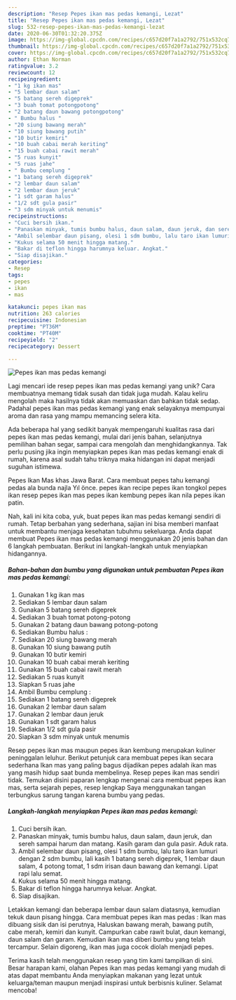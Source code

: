 ```yaml
---
description: "Resep Pepes ikan mas pedas kemangi, Lezat"
title: "Resep Pepes ikan mas pedas kemangi, Lezat"
slug: 532-resep-pepes-ikan-mas-pedas-kemangi-lezat
date: 2020-06-30T01:32:20.375Z
image: https://img-global.cpcdn.com/recipes/c657d20f7a1a2792/751x532cq70/pepes-ikan-mas-pedas-kemangi-foto-resep-utama.jpg
thumbnail: https://img-global.cpcdn.com/recipes/c657d20f7a1a2792/751x532cq70/pepes-ikan-mas-pedas-kemangi-foto-resep-utama.jpg
cover: https://img-global.cpcdn.com/recipes/c657d20f7a1a2792/751x532cq70/pepes-ikan-mas-pedas-kemangi-foto-resep-utama.jpg
author: Ethan Norman
ratingvalue: 3.2
reviewcount: 12
recipeingredient:
- "1 kg ikan mas"
- "5 lembar daun salam"
- "5 batang sereh digeprek"
- "3 buah tomat potongpotong"
- "2 batang daun bawang potongpotong"
- " Bumbu halus "
- "20 siung bawang merah"
- "10 siung bawang putih"
- "10 butir kemiri"
- "10 buah cabai merah keriting"
- "15 buah cabai rawit merah"
- "5 ruas kunyit"
- "5 ruas jahe"
- " Bumbu cemplung "
- "1 batang sereh digeprek"
- "2 lembar daun salam"
- "2 lembar daun jeruk"
- "1 sdt garam halus"
- "1/2 sdt gula pasir"
- "3 sdm minyak untuk menumis"
recipeinstructions:
- "Cuci bersih ikan."
- "Panaskan minyak, tumis bumbu halus, daun salam, daun jeruk, dan sereh sampai harum dan matang. Kasih garam dan gula pasir. Aduk rata."
- "Ambil selembar daun pisang, olesi 1 sdm bumbu, lalu taro ikan lumuri dengan 2 sdm bumbu, lali kasih 1 batang sereh digeprek, 1 lembar daun salam, 4 potong tomat, 1 sdm irisan daun bawang dan kemangi. Lipat rapi lalu semat."
- "Kukus selama 50 menit hingga matang."
- "Bakar di teflon hingga harumnya keluar. Angkat."
- "Siap disajikan."
categories:
- Resep
tags:
- pepes
- ikan
- mas

katakunci: pepes ikan mas 
nutrition: 263 calories
recipecuisine: Indonesian
preptime: "PT36M"
cooktime: "PT40M"
recipeyield: "2"
recipecategory: Dessert

---
```



![Pepes ikan mas pedas kemangi](https://img-global.cpcdn.com/recipes/c657d20f7a1a2792/751x532cq70/pepes-ikan-mas-pedas-kemangi-foto-resep-utama.jpg)

Lagi mencari ide resep pepes ikan mas pedas kemangi yang unik? Cara membuatnya memang tidak susah dan tidak juga mudah. Kalau keliru mengolah maka hasilnya tidak akan memuaskan dan bahkan tidak sedap. Padahal pepes ikan mas pedas kemangi yang enak selayaknya mempunyai aroma dan rasa yang mampu memancing selera kita.

Ada beberapa hal yang sedikit banyak mempengaruhi kualitas rasa dari pepes ikan mas pedas kemangi, mulai dari jenis bahan, selanjutnya pemilihan bahan segar, sampai cara mengolah dan menghidangkannya. Tak perlu pusing jika ingin menyiapkan pepes ikan mas pedas kemangi enak di rumah, karena asal sudah tahu triknya maka hidangan ini dapat menjadi suguhan istimewa.

Pepes Ikan Mas khas Jawa Barat. Cara membuat pepes tahu kemangi pedas ala bunda najla Yıl önce. pepes ikan recipe pepes ikan tongkol pepes ikan resep pepes ikan mas pepes ikan kembung pepes ikan nila pepes ikan patin.


Nah, kali ini kita coba, yuk, buat pepes ikan mas pedas kemangi sendiri di rumah. Tetap berbahan yang sederhana, sajian ini bisa memberi manfaat untuk membantu menjaga kesehatan tubuhmu sekeluarga. Anda dapat membuat Pepes ikan mas pedas kemangi menggunakan 20 jenis bahan dan 6 langkah pembuatan. Berikut ini langkah-langkah untuk menyiapkan hidangannya.

<!--inarticleads1-->

##### Bahan-bahan dan bumbu yang digunakan untuk pembuatan Pepes ikan mas pedas kemangi:

1. Gunakan 1 kg ikan mas
1. Sediakan 5 lembar daun salam
1. Gunakan 5 batang sereh digeprek
1. Sediakan 3 buah tomat potong-potong
1. Gunakan 2 batang daun bawang potong-potong
1. Sediakan  Bumbu halus :
1. Sediakan 20 siung bawang merah
1. Gunakan 10 siung bawang putih
1. Gunakan 10 butir kemiri
1. Gunakan 10 buah cabai merah keriting
1. Gunakan 15 buah cabai rawit merah
1. Sediakan 5 ruas kunyit
1. Siapkan 5 ruas jahe
1. Ambil  Bumbu cemplung :
1. Sediakan 1 batang sereh digeprek
1. Gunakan 2 lembar daun salam
1. Gunakan 2 lembar daun jeruk
1. Gunakan 1 sdt garam halus
1. Sediakan 1/2 sdt gula pasir
1. Siapkan 3 sdm minyak untuk menumis


Resep pepes ikan mas maupun pepes ikan kembung merupakan kuliner peninggalan leluhur. Berikut petunjuk cara membuat pepes ikan secara sederhana Ikan mas yang paling bagus dijadikan pepes adalah ikan mas yang masih hidup saat bunda membelinya. Resep pepes ikan mas sendiri tidak. Temukan disini paparan lengkap mengenai cara membuat pepes ikan mas, serta sejarah pepes, resep lengkap Saya menggunakan tangan terbungkus sarung tangan karena bumbu yang pedas. 

<!--inarticleads2-->

##### Langkah-langkah menyiapkan Pepes ikan mas pedas kemangi:

1. Cuci bersih ikan.
1. Panaskan minyak, tumis bumbu halus, daun salam, daun jeruk, dan sereh sampai harum dan matang. Kasih garam dan gula pasir. Aduk rata.
1. Ambil selembar daun pisang, olesi 1 sdm bumbu, lalu taro ikan lumuri dengan 2 sdm bumbu, lali kasih 1 batang sereh digeprek, 1 lembar daun salam, 4 potong tomat, 1 sdm irisan daun bawang dan kemangi. Lipat rapi lalu semat.
1. Kukus selama 50 menit hingga matang.
1. Bakar di teflon hingga harumnya keluar. Angkat.
1. Siap disajikan.


Letakkan kemangi dan beberapa lembar daun salam diatasnya, kemudian tekuk daun pisang hingga. Cara membuat pepes ikan mas pedas : Ikan mas dibuang sisik dan isi perutnya, Haluskan bawang merah, bawang putih, cabe merah, kemiri dan kunyit. Campurkan cabe rawit bulat, daun kemangi, daun salam dan garam. Kemudian ikan mas diberi bumbu yang telah tercampur. Selain digoreng, ikan mas juga cocok diolah menjadi pepes. 

Terima kasih telah menggunakan resep yang tim kami tampilkan di sini. Besar harapan kami, olahan Pepes ikan mas pedas kemangi yang mudah di atas dapat membantu Anda menyiapkan makanan yang lezat untuk keluarga/teman maupun menjadi inspirasi untuk berbisnis kuliner. Selamat mencoba!
